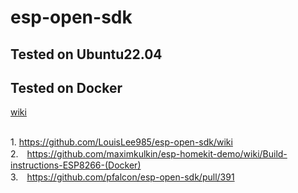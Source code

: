 # esp-open-sdk

## Tested on Ubuntu22.04
## Tested on Docker
[wiki](https://github.com/LouisLee985/esp-open-sdk/wiki)

<br>1.  https://github.com/LouisLee985/esp-open-sdk/wiki
<br>2.　https://github.com/maximkulkin/esp-homekit-demo/wiki/Build-instructions-ESP8266-(Docker)
<br>3.　https://github.com/pfalcon/esp-open-sdk/pull/391
